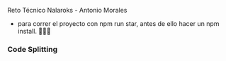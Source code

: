 Reto Técnico Nalaroks - Antonio Morales

- para correr el proyecto con npm run star, antes de ello hacer un npm install. 👨🏻‍💻
### Code Splitting
